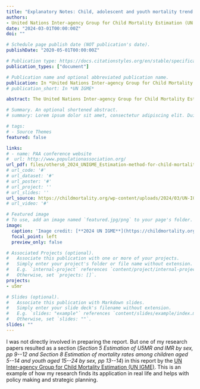 ```yaml
---
title: "Explanatory Notes: Child, adolescent and youth mortality trend series to 2022"
authors:
- United Nations Inter-agency Group for Child Mortality Estimation (UN IGME)
date: "2024-03-01T00:00:00Z"
doi: ""

# Schedule page publish date (NOT publication's date).
publishDate: "2020-05-01T00:00:00Z"

# Publication type: https://docs.citationstyles.org/en/stable/specification.html#appendix-iii-types
publication_types: ["document"]

# Publication name and optional abbreviated publication name.
publication: In *United Nations Inter-agency Group for Child Mortality Estimation*
# publication_short: In *UN IGME*

abstract: The United Nations Inter-agency Group for Child Mortality Estimation (UN IGME), which includes members from UNICEF, WHO, the World Bank and United Nations Population Division, was established in 2004 to advance the work on monitoring progress towards the achievement of Millennium Development Goals regarding child mortality.

# Summary. An optional shortened abstract.
# summary: Lorem ipsum dolor sit amet, consectetur adipiscing elit. Duis posuere tellus ac convallis placerat. Proin tincidunt magna sed ex sollicitudin condimentum.

# tags:
# - Source Themes
featured: false

links:
# - name: PAA conference website
#  url: http://www.populationassociation.org/
url_pdf: files/others6_2024_UNIGME_Estimation-method-for-child-mortality-Used-in-Level-and-Trends-of-Child-mortality-Report-2022.pdf
# url_code: '#'
# url_dataset: '#'
# url_poster: '#'
# url_project: ''
# url_slides: ''
url_source: https://childmortality.org/wp-content/uploads/2024/03/UN-IGME_explanatory-note_EN_2023.pdf
# url_video: '#'

# Featured image
# To use, add an image named `featured.jpg/png` to your page's folder. 
image:
  caption: 'Image credit: [**2024 UN IGME**](https://childmortality.org/)'
  focal_point: left
  preview_only: false

# Associated Projects (optional).
#   Associate this publication with one or more of your projects.
#   Simply enter your project's folder or file name without extension.
#   E.g. `internal-project` references `content/project/internal-project/index.md`.
#   Otherwise, set `projects: []`.
projects:
- u5mr

# Slides (optional).
#   Associate this publication with Markdown slides.
#   Simply enter your slide deck's filename without extension.
#   E.g. `slides: "example"` references `content/slides/example/index.md`.
#   Otherwise, set `slides: ""`.
slides: ""
---
```


I was not directly involved in preparing the report. But one of my research papers resulted as a section (_Section 5 Estimation of U5MR and IMR by sex, pp 9--12 and Section 8 Estimation of mortality rates among children aged 5--14 and youth aged 15--24 by sex, pp 13--14_) in this report by the [UN Inter-agency Group for Child Mortality Estimation (UN IGME)](https://childmortality.org/).
This is an example of how my research finds its application in real life and helps with policy making and strategic planning.
